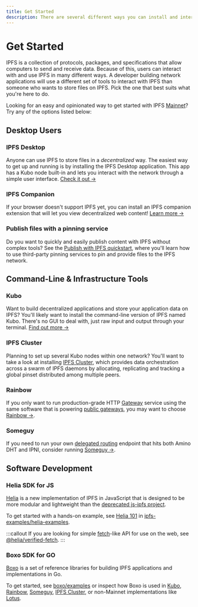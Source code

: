 ```yaml
---
title: Get Started
description: There are several different ways you can install and interact with IPFS. Find out which one best suits your needs here.
---
```


# Get Started

IPFS is a collection of protocols, packages, and specifications that allow computers to send and receive data. Because of this, users can interact with and use IPFS in many different ways. A developer building network applications will use a different set of tools to interact with IPFS than someone who wants to store files on IPFS. Pick the one that best suits what you're here to do.

Looking for an easy and opinionated way to get started with IPFS [Mainnet](../concepts/glossary.md#mainnet)? Try any of the options listed below:

## Desktop Users

### IPFS Desktop

Anyone can use IPFS to store files in a _decentralized_ way. The easiest way to get up and running is by installing the IPFS Desktop application. This app has a Kubo node built-in and lets you interact with the network through a simple user interface. [Check it out →](./ipfs-desktop.md)

### IPFS Companion

If your browser doesn't support IPFS yet, you can install an IPFS companion extension that will let you view decentralized web content! [Learn more →](./ipfs-companion.md)

### Publish files with a pinning service

Do you want to quickly and easily publish content with IPFS without complex tools? See the [Publish with IPFS quickstart](../quickstart/publish.md), where you'll learn how to use third-party pinning services to pin and provide files to the IPFS network.

## Command-Line & Infrastructure Tools

### Kubo

Want to build decentralized applications and store your application data on IPFS? You'll likely want to install the command-line version of IPFS named Kubo. There's no GUI to deal with, just raw input and output through your terminal. [Find out more →](./command-line.md)

### IPFS Cluster

Planning to set up several Kubo nodes within one network? You'll want to take a look at installing [IPFS Cluster](./server-infrastructure.md), which provides data orchestration across a swarm of IPFS daemons by allocating, replicating and tracking a global pinset distributed among multiple peers.

### Rainbow

If you only want to run production-grade HTTP [Gateway](../concepts/glossary.md#gateway) service using the same software that is powering [public gateways](../concepts/public-utilities.md#public-ipfs-gateways), you may want to choose [Rainbow →](https://github.com/ipfs/rainbow/#readme).

### Someguy

If you need to run your own [delegated routing](../concepts/glossary.md#delegated-routing) endpoint that hits both Amino DHT and IPNI, consider running [Someguy →](https://github.com/ipfs/someguy/#readme).

## Software Development

### Helia SDK for JS

[Helia](https://github.com/ipfs/helia) is a new implementation of IPFS in JavaScript that is designed to be more modular and lightweight than the [deprecated js-ipfs project](https://github.com/ipfs/js-ipfs).

To get started with a hands-on example, see [Helia 101](https://github.com/ipfs-examples/helia-examples/blob/main/examples/helia-101/README.md) in [ipfs-examples/helia-examples](https://github.com/ipfs-examples/helia-examples/tree/main).

:::callout
If you are looking for simple [fetch](https://developer.mozilla.org/en-US/docs/Web/API/Fetch_API)-like API for use on the web, see [@helia/verified-fetch](https://www.npmjs.com/package/@helia/verified-fetch).
:::

### Boxo SDK for GO

[Boxo](https://github.com/ipfs/boxo#readme) is a set of reference libraries for building IPFS applications and implementations in Go.

To get started, see [boxo/examples](https://github.com/ipfs/boxo/tree/main/examples) or inspect how Boxo is used in [Kubo](https://github.com/ipfs/kubo), [Rainbow](https://github.com/ipfs/rainbow/), [Someguy](https://github.com/ipfs/someguy), [IPFS Cluster](https://github.com/ipfs-cluster/ipfs-cluster/), or non-Mainnet implementations like [Lotus](https://github.com/filecoin-project/lotus/).
